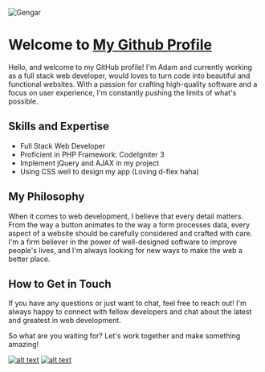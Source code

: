 <img
  src="https://pbs.twimg.com/media/DCmjrvaUMAAnp4n?format=jpg&name=large"
  alt="Gengar"
  title="Optional title"
  style="display: inline-block; margin: 0 auto; max-width: 200px; max-height: 80px">
# Welcome to [My Github Profile](https://github.com/ademshehrum)

Hello, and welcome to my GitHub profile! I'm Adam and currently working as a full stack web developer, would loves to turn code into beautiful and functional websites. With a passion for crafting high-quality software and a focus on user experience, I'm constantly pushing the limits of what's possible.

## Skills and Expertise

- Full Stack Web Developer
- Proficient in PHP Framework: CodeIgniter 3
- Implement jQuery and AJAX in my project
- Using CSS well to design my app (Loving d-flex haha)

## My Philosophy

When it comes to web development, I believe that every detail matters. From the way a button animates to the way a form processes data, every aspect of a website should be carefully considered and crafted with care. I'm a firm believer in the power of well-designed software to improve people's lives, and I'm always looking for new ways to make the web a better place.

## How to Get in Touch

If you have any questions or just want to chat, feel free to reach out! I'm always happy to connect with fellow developers and chat about the latest and greatest in web development.

So what are you waiting for? Let's work together and make something amazing!

[![alt text][1.1]][1]
[![alt text][2.1]][2]

[1.1]: http://i.imgur.com/tXSoThF.png (twitter icon with padding)
[2.1]: http://i.imgur.com/P3YfQoD.png (facebook icon with padding)

[1]: http://www.twitter.com/adamshahrom
[2]: http://www.facebook.com/cydiarepos2
